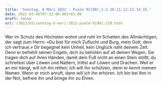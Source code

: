 ```yaml
---
title: 'Sonntag, 6 März 2022 : Psalm 91(90),1-2.10-11.12-13.14-15.'
date: 2022-03-06T07:22:00.001+01:00
draft: false
url: /2022/03/sonntag-6-marz-2022-psalm-91901-210.html
---
```


Wer im Schutz des Höchsten wohnt und ruht im Schatten des Allmächtigen, der sagt zum Herrn: «Du bist für mich Zuflucht und Burg, mein Gott, dem ich vertraue.» Dir begegnet kein Unheil, kein Unglück naht deinem Zelt. Denn er befiehlt seinen Engeln, dich zu behüten auf all deinen Wegen. Sie tragen dich auf ihren Händen, damit dein Fuß nicht an einen Stein stößt; du schreitest über Löwen und Nattern, trittst auf Löwen und Drachen. Weil er an mir hängt, will ich ihn retten; ich will ihn schützen, denn er kennt meinen Namen. Wenn er mich anruft, dann will ich ihn erhören. Ich bin bei ihm in der Not, befreie ihn und bringe ihn zu Ehren.